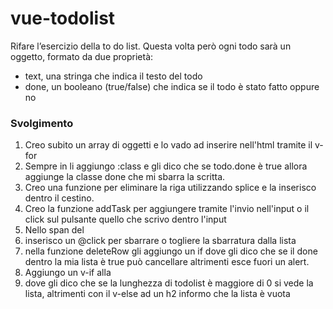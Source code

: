 vue-todolist
===
Rifare l’esercizio della to do list.
Questa volta però ogni todo sarà un oggetto, formato da due proprietà:
- text, una stringa che indica il testo del todo
- done, un booleano (true/false) che indica se il todo è stato fatto oppure no
### Svolgimento
1. Creo subito un array di oggetti e lo vado ad inserire nell'html tramite il v-for
2. Sempre in li aggiungo :class e gli dico che se todo.done è true allora aggiunge la classe done che mi sbarra la scritta.
3. Creo una funzione per eliminare la riga utilizzando splice e la inserisco dentro il cestino.
4. Creo la funzione addTask per aggiungere tramite l'invio nell'input o il click sul pulsante quello che scrivo dentro l'input
5. Nello span del <li> inserisco un @click per sbarrare o togliere la sbarratura dalla lista 
6. nella funzione deleteRow gli aggiungo un if dove gli dico che se il done dentro la mia lista è true può cancellare altrimenti esce fuori un alert.
7. Aggiungo un v-if alla <li> dove gli dico che se la lunghezza di todolist è maggiore di 0 si vede la lista, altrimenti con il v-else ad un h2 informo che la lista è vuota